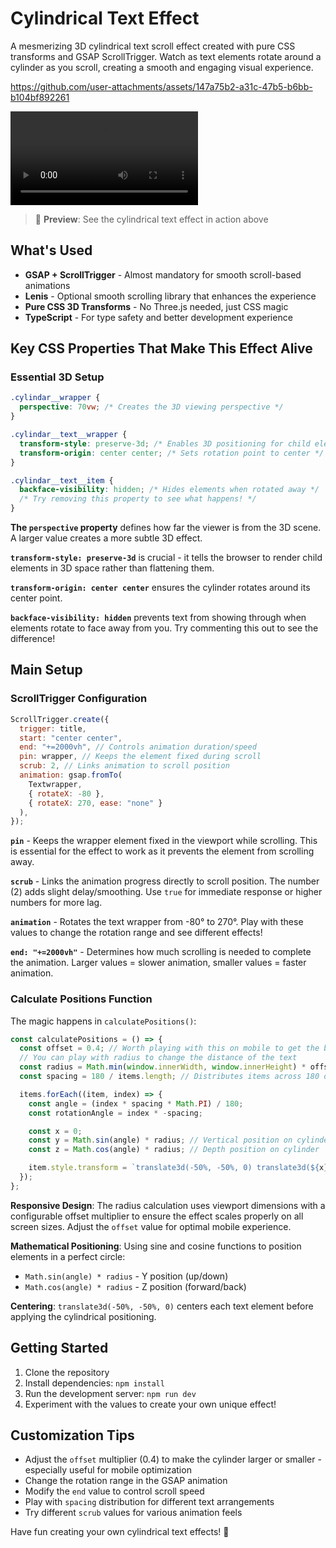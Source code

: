 # Cylindrical Text Effect

A mesmerizing 3D cylindrical text scroll effect created with pure CSS transforms and GSAP ScrollTrigger. Watch as text elements rotate around a cylinder as you scroll, creating a smooth and engaging visual experience.

https://github.com/user-attachments/assets/147a75b2-a31c-47b5-b6bb-b104bf892261

![Cylindrical Text Animation](./public/Cylindar_Text_Animation.mp4)

> 🎥 **Preview**: See the cylindrical text effect in action above

## What's Used

- **GSAP + ScrollTrigger** - Almost mandatory for smooth scroll-based animations
- **Lenis** - Optional smooth scrolling library that enhances the experience
- **Pure CSS 3D Transforms** - No Three.js needed, just CSS magic
- **TypeScript** - For type safety and better development experience

## Key CSS Properties That Make This Effect Alive

### Essential 3D Setup

```css
.cylindar__wrapper {
  perspective: 70vw; /* Creates the 3D viewing perspective */
}

.cylindar__text__wrapper {
  transform-style: preserve-3d; /* Enables 3D positioning for child elements */
  transform-origin: center center; /* Sets rotation point to center */
}

.cylindar__text__item {
  backface-visibility: hidden; /* Hides elements when rotated away */
  /* Try removing this property to see what happens! */
}
```

**The `perspective` property** defines how far the viewer is from the 3D scene. A larger value creates a more subtle 3D effect.

**`transform-style: preserve-3d`** is crucial - it tells the browser to render child elements in 3D space rather than flattening them.

**`transform-origin: center center`** ensures the cylinder rotates around its center point.

**`backface-visibility: hidden`** prevents text from showing through when elements rotate to face away from you. Try commenting this out to see the difference!

## Main Setup

### ScrollTrigger Configuration

```javascript
ScrollTrigger.create({
  trigger: title,
  start: "center center",
  end: "+=2000vh", // Controls animation duration/speed
  pin: wrapper, // Keeps the element fixed during scroll
  scrub: 2, // Links animation to scroll position
  animation: gsap.fromTo(
    Textwrapper,
    { rotateX: -80 },
    { rotateX: 270, ease: "none" }
  ),
});
```

**`pin`** - Keeps the wrapper element fixed in the viewport while scrolling. This is essential for the effect to work as it prevents the element from scrolling away.

**`scrub`** - Links the animation progress directly to scroll position. The number (2) adds slight delay/smoothing. Use `true` for immediate response or higher numbers for more lag.

**`animation`** - Rotates the text wrapper from -80° to 270°. Play with these values to change the rotation range and see different effects!

**`end: "+=2000vh"`** - Determines how much scrolling is needed to complete the animation. Larger values = slower animation, smaller values = faster animation.

### Calculate Positions Function

The magic happens in `calculatePositions()`:

```javascript
const calculatePositions = () => {
  const offset = 0.4; // Worth playing with this on mobile to get the best result
  // You can play with radius to change the distance of the text
  const radius = Math.min(window.innerWidth, window.innerHeight) * offset;
  const spacing = 180 / items.length; // Distributes items across 180 degrees

  items.forEach((item, index) => {
    const angle = (index * spacing * Math.PI) / 180;
    const rotationAngle = index * -spacing;

    const x = 0;
    const y = Math.sin(angle) * radius; // Vertical position on cylinder
    const z = Math.cos(angle) * radius; // Depth position on cylinder

    item.style.transform = `translate3d(-50%, -50%, 0) translate3d(${x}px, ${y}px, ${z}px) rotateX(${rotationAngle}deg)`;
  });
};
```

**Responsive Design**: The radius calculation uses viewport dimensions with a configurable offset multiplier to ensure the effect scales properly on all screen sizes. Adjust the `offset` value for optimal mobile experience.

**Mathematical Positioning**: Using sine and cosine functions to position elements in a perfect circle:

- `Math.sin(angle) * radius` - Y position (up/down)
- `Math.cos(angle) * radius` - Z position (forward/back)

**Centering**: `translate3d(-50%, -50%, 0)` centers each text element before applying the cylindrical positioning.

## Getting Started

1. Clone the repository
2. Install dependencies: `npm install`
3. Run the development server: `npm run dev`
4. Experiment with the values to create your own unique effect!

## Customization Tips

- Adjust the `offset` multiplier (0.4) to make the cylinder larger or smaller - especially useful for mobile optimization
- Change the rotation range in the GSAP animation
- Modify the `end` value to control scroll speed
- Play with `spacing` distribution for different text arrangements
- Try different `scrub` values for various animation feels

Have fun creating your own cylindrical text effects! 🎯
